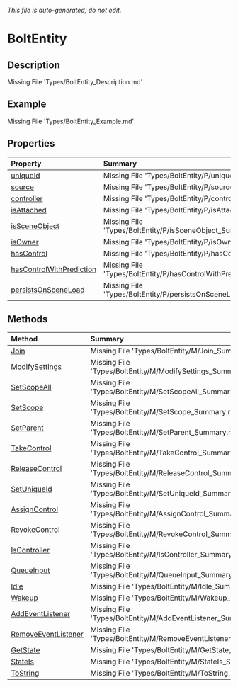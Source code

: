 *This file is auto-generated, do not edit.*

# BoltEntity
## Description
Missing File 'Types/BoltEntity_Description.md'
## Example
Missing File 'Types/BoltEntity_Example.md'
## Properties
| Property | Summary |
|:-----|:--------|
|[uniqueId](BoltEntity/P/uniqueId.md)|Missing File 'Types/BoltEntity/P/uniqueId_Summary.md'|
|[source](BoltEntity/P/source.md)|Missing File 'Types/BoltEntity/P/source_Summary.md'|
|[controller](BoltEntity/P/controller.md)|Missing File 'Types/BoltEntity/P/controller_Summary.md'|
|[isAttached](BoltEntity/P/isAttached.md)|Missing File 'Types/BoltEntity/P/isAttached_Summary.md'|
|[isSceneObject](BoltEntity/P/isSceneObject.md)|Missing File 'Types/BoltEntity/P/isSceneObject_Summary.md'|
|[isOwner](BoltEntity/P/isOwner.md)|Missing File 'Types/BoltEntity/P/isOwner_Summary.md'|
|[hasControl](BoltEntity/P/hasControl.md)|Missing File 'Types/BoltEntity/P/hasControl_Summary.md'|
|[hasControlWithPrediction](BoltEntity/P/hasControlWithPrediction.md)|Missing File 'Types/BoltEntity/P/hasControlWithPrediction_Summary.md'|
|[persistsOnSceneLoad](BoltEntity/P/persistsOnSceneLoad.md)|Missing File 'Types/BoltEntity/P/persistsOnSceneLoad_Summary.md'|
## Methods
| Method | Summary |
|:-----|:--------|
|[Join](BoltEntity/M/Join.md)|Missing File 'Types/BoltEntity/M/Join_Summary.md'|
|[ModifySettings](BoltEntity/M/ModifySettings.md)|Missing File 'Types/BoltEntity/M/ModifySettings_Summary.md'|
|[SetScopeAll](BoltEntity/M/SetScopeAll.md)|Missing File 'Types/BoltEntity/M/SetScopeAll_Summary.md'|
|[SetScope](BoltEntity/M/SetScope.md)|Missing File 'Types/BoltEntity/M/SetScope_Summary.md'|
|[SetParent](BoltEntity/M/SetParent.md)|Missing File 'Types/BoltEntity/M/SetParent_Summary.md'|
|[TakeControl](BoltEntity/M/TakeControl.md)|Missing File 'Types/BoltEntity/M/TakeControl_Summary.md'|
|[ReleaseControl](BoltEntity/M/ReleaseControl.md)|Missing File 'Types/BoltEntity/M/ReleaseControl_Summary.md'|
|[SetUniqueId](BoltEntity/M/SetUniqueId.md)|Missing File 'Types/BoltEntity/M/SetUniqueId_Summary.md'|
|[AssignControl](BoltEntity/M/AssignControl.md)|Missing File 'Types/BoltEntity/M/AssignControl_Summary.md'|
|[RevokeControl](BoltEntity/M/RevokeControl.md)|Missing File 'Types/BoltEntity/M/RevokeControl_Summary.md'|
|[IsController](BoltEntity/M/IsController.md)|Missing File 'Types/BoltEntity/M/IsController_Summary.md'|
|[QueueInput](BoltEntity/M/QueueInput.md)|Missing File 'Types/BoltEntity/M/QueueInput_Summary.md'|
|[Idle](BoltEntity/M/Idle.md)|Missing File 'Types/BoltEntity/M/Idle_Summary.md'|
|[Wakeup](BoltEntity/M/Wakeup.md)|Missing File 'Types/BoltEntity/M/Wakeup_Summary.md'|
|[AddEventListener](BoltEntity/M/AddEventListener.md)|Missing File 'Types/BoltEntity/M/AddEventListener_Summary.md'|
|[RemoveEventListener](BoltEntity/M/RemoveEventListener.md)|Missing File 'Types/BoltEntity/M/RemoveEventListener_Summary.md'|
|[GetState](BoltEntity/M/GetState.md)|Missing File 'Types/BoltEntity/M/GetState_Summary.md'|
|[StateIs](BoltEntity/M/StateIs.md)|Missing File 'Types/BoltEntity/M/StateIs_Summary.md'|
|[ToString](BoltEntity/M/ToString.md)|Missing File 'Types/BoltEntity/M/ToString_Summary.md'|
